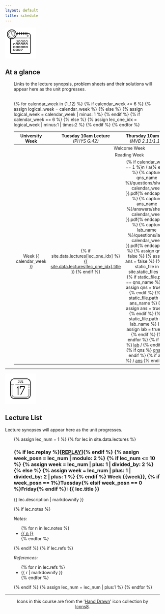 ```yaml
---
layout: default
title: schedule
---
```


<img class="icon" src="assets/icons8-schedule-100.png"/>
<h2>At a glance</h2>

<div style="margin-left: 2em">
<p>Links to the lecture synopsis, problem sheets and their solutions will appear here as the unit progresses.</p>
<br/>
<table class="pure-table-striped pure-table">
  <thead>
    <tr> 
      <th style="text-align:center">University<br>Week</th>
      <th style="text-align:center">Tuesday 10am Lecture <br><span style="font-weight:normal;font-style:italic">(PHYS G.42)</span></th>
      <th style="text-align:center">Thursday 10am Lab<br><span style="font-weight:normal;font-style:italic">(MVB 2.11/1.15)</span></th>
      <th style="text-align:center">Friday 12noon Lecture<br><span style="font-weight:normal;font-style:italic">(PHYS G.42)</span></th>
    </tr>
  </thead>
  <tbody>
    <tr>
      <td colspan="5" style="text-align:center">Welcome Week</td>
    </tr>
{% for calendar_week in (1..12) %}
  {% if calendar_week <= 6 %}
    {% assign logical_week = calendar_week %}
  {% else %}
    {% assign logical_week = calendar_week | minus: 1 %}
  {% endif %}
  {% if calendar_week == 6 %}
    <tr>
      <td colspan="5" style="text-align:center">Reading Week</td>
    </tr>
  {% else %}
    <tr> 
    {% assign lec_one_idx = logical_week | minus:1 | times:2 %}
      <!-- University week number -->
      <td style="text-align:center">Week {{ calendar_week }}</td>
      <!-- Lecture 1 -->
      <td style="text-align:center"> 
      {% if site.data.lectures[lec_one_idx] %}
        <a href="#" onclick="doScroll('lecture{{ lec_one_idx | plus:1 }}'); return false">{{ site.data.lectures[lec_one_idx].title }}</a>
      {% endif %}
      </td>  
      <!-- Lab -->
      <td style="text-align:center">
    {% if calendar_week == 1 %}n / a{% endif %}
    {% capture qns_name %}/questions/sheet{{ calendar_week }}.pdf{% endcapture %}
    {% capture ans_name %}/answers/sheet{{ calendar_week }}.pdf{% endcapture %}
    {% capture lab_name %}/questions/lab{{ calendar_week }}.pdf{% endcapture %}
    {% assign qns = false %}
    {% assign ans = false %}
    {% for static_file in site.static_files %}
      {% if static_file.path == qns_name %}
        {% assign qns = true %}
      {% endif %}
      {% if static_file.path == ans_name %}
        {% assign ans = true %}
      {% endif %}
      {% if static_file.path == lab_name %}
        {% assign lab = true %}
      {% endif %}
    {% endfor %}
    {% if lab %}
        <a href="{{ lab_name | remove_first: "/" }}" target="_blank">lab</a> / 
    {% endif %}
    {% if qns %}
        <a href="{{ qns_name | remove_first: "/" }}" target="_blank">qns</a>  
    {% endif  %}
    {% if ans %}
        / <a href="{{ ans_name | remove_first: "/" }}" target="_blank">ans</a>  
    {% endif %}
      </td>
      <!-- Lecture 2 -->
      <td style="text-align:center">
    {% assign lec_two_idx = logical_week | minus:1 | times:2 | plus:1 %}
    {% if site.data.lectures[lec_two_idx] %}
        <a href="#" onclick="doScroll('lecture{{ lec_one_idx | plus:1 }}'); return false">{{ site.data.lectures[lec_two_idx].title }}</a>
    {% endif %}
      </td>
    </tr>
  {% endif %}
{% endfor %}
  </tbody>
</table>
</div>

<div>
<!-- <h3>Drop-in sessions:</h3>
<p>Unfortunately, the recordings have various sound and video issues, but may still be useful to you.  I have not uploaded the very first two drop-ins because most of the blackboard work was unfortunately off-screen and so not captured by the recording.</p>
<ul>
  <li><a href="https://mediasite.bris.ac.uk/Mediasite/Play/e75efdb89aa3474db956fd000c02e71c1d" target="_blank">2/12</a> - Goedel numbering trees, induction, bijections and isomorphisms </li>
  <li><a href="https://mediasite.bris.ac.uk/Mediasite/Play/e81047362dc241779c007876e60b6d8c1d" target="_blank">9/12</a> - deciding things, semi-deciding vs deciding</li>
  <li><a href="https://mediasite.bris.ac.uk/Mediasite/Play/4b309d0640d0487ab0785f4c13c953391d" target="_blank">16/12 (1)</a> - semantics of procedures </li>
  <li><a href="https://mediasite.bris.ac.uk/Mediasite/Play/4b309d0640d0487ab0785f4c13c953391d" target="_blank">16/12 (2)</a> - reductions</li>
</ul> -->
<div>

<hr/>


<!-- <img class="icon" src="assets/icons8-calendar-100.png"/>
<h2>Day by day</h2>

<div style="margin:0em 2em 0em 2em">
  <div>It is helpful to think of each week of this unit as running Monday 1pm until the following Monday 1pm.  The pattern of working described below is strongly recommended.</div>
  <div><img src="assets/weekly.svg" style="margin:2em 1em 2em 1em; max-width:40em" width="100%"/></div>
  <div>
    <b style="margin:1em">A</b> Watch all the lecture videos and spend at least 2 hours on the problem sheet<br/>
    <b style="margin:1em">B</b> Work on the problem sheet in the lab and get help from the TAs<br/>
    <b style="margin:1em">C</b> Spend up to another 2 hours finishing the problem sheet<br/>
    <b style="margin:1em">D</b> Participate in the online Q&A with the lecturers to resolve any remaining concerns
  </div>
</div>

<hr/> -->

<img class="icon" src="assets/icons8-calendar-100.png">
<h2 id="wbyw">Lecture List</h2>
<p>Lecture synopses will appear here as the unit progresses.</p>

<div style="margin-left: 2em">

{% assign lec_num = 1 %}
{% for lec in site.data.lectures %}

<h3 id="lecture{{ lec_num }}">
  {% if lec.replay %}[<a href="{{lec.replay}}" target="_blank">REPLAY</a>]{% endif %} 
  {% assign week_posn = lec_num | modulo: 2 %}
  {% if lec_num <= 10 %}
    <!-- Before reading week -->
    {% assign week = lec_num | plus: 1 | divided_by: 2 %}
  {% else %}
    <!-- After reading week -->
    {% assign week = lec_num | plus: 1 | divided_by: 2 | plus: 1 %}
  {% endif %}
 Week {{week}}, {% if week_posn == 1%}Tuesday{% elsif week_posn == 0 %}Friday{% endif %}: {{ lec.title }}
</h3>
<p>
  {{ lec.description | markdownify }}
</p>
{% if lec.notes %}
<p><i>Notes:</i> 
  <ul>
  {% for n in lec.notes %}
    <li>
      <a href="{{n}}" target="_blank">{{ n }}</a>
    </li>
  {% endfor %}
  </ul>
</p>
{% endif %}
{% if lec.refs %}
<p><i>References:</i>
  <ul>
  {% for r in lec.refs %}
    <li>{{ r | markdownify }}</li>
  {% endfor %}
  </ul>
</p>
{% endif %}
{% assign lec_num = lec_num | plus:1 %}
{% endfor %}
</div>

<hr/>

<div style="text-align: center; margin:0em 2em 2em 2em">
  Icons in this course are from the '<a href="https://icons8.com/icons/carbon-copy" target="_blank">Hand Drawn</a>' icon collection by <a href="https://icons8.com/" target="_blank">Icons8</a>.
</div>
